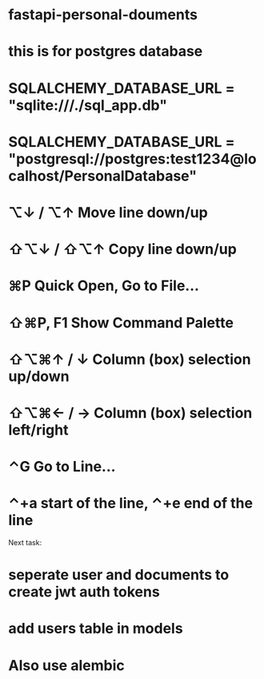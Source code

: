 # fastapi-personal-douments
# this is for postgres database
# SQLALCHEMY_DATABASE_URL = "sqlite:///./sql_app.db"
# SQLALCHEMY_DATABASE_URL = "postgresql://postgres:test1234@localhost/PersonalDatabase"

# ⌥↓ / ⌥↑ Move line down/up
# ⇧⌥↓ / ⇧⌥↑ Copy line down/up

# ⌘P Quick Open, Go to File…
# ⇧⌘P, F1 Show Command Palette


# ⇧⌥⌘↑ / ↓ Column (box) selection up/down
# ⇧⌥⌘← / → Column (box) selection left/right

# ⌃G Go to Line...
# ⌃+a start of the line, ⌃+e end of the line

Next task:

# seperate user and documents to create jwt auth tokens
# add users table in models
# Also use alembic 